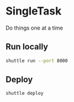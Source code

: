 # SingleTask

Do things one at a time

## Run locally

```bash
shuttle run --port 8000
```

## Deploy

```bash
shuttle deploy
```
